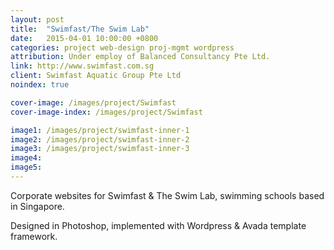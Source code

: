 ```yaml
---
layout: post
title:  "Swimfast/The Swim Lab"
date:   2015-04-01 10:00:00 +0800
categories: project web-design proj-mgmt wordpress
attribution: Under employ of Balanced Consultancy Pte Ltd.
link: http://www.swimfast.com.sg
client: Swimfast Aquatic Group Pte Ltd
noindex: true

cover-image: /images/project/Swimfast
cover-image-index: /images/project/Swimfast

image1: /images/project/swimfast-inner-1
image2: /images/project/swimfast-inner-2
image3: /images/project/swimfast-inner-3
image4:
image5:
---
```


<!-- 
This is a header 1
==================

This is a header 2
------------------

> This is a blockquote

* This
  + is
    - an
  + unordered
- list

1. This
2. is
3. an
4. ordered
5. list -->

Corporate websites for Swimfast & The Swim Lab, swimming schools based in Singapore.

Designed in Photoshop, implemented with Wordpress & Avada template framework.